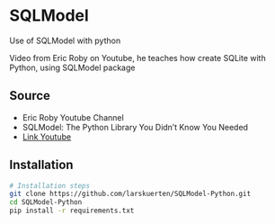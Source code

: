 # SQLModel

Use of SQLModel with python

Video from Eric Roby on Youtube, he teaches how create SQLite with Python, using SQLModel package

## Source

- Eric Roby Youtube Channel
- SQLModel: The Python Library You Didn’t Know You Needed
- [Link Youtube](https://www.youtube.com/watch?v=RU6Fk6bmBk)

## Installation

```bash
# Installation steps
git clone https://github.com/larskuerten/SQLModel-Python.git
cd SQLModel-Python
pip install -r requirements.txt
```
